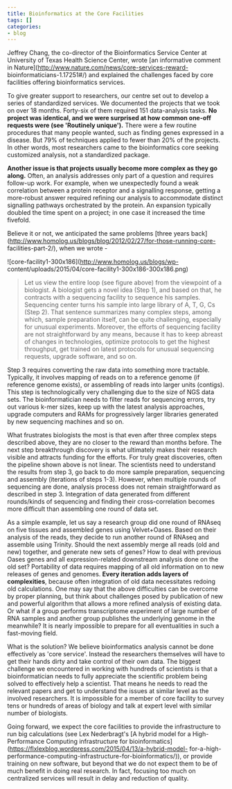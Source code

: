 ```yaml
---
title: Bioinformatics at the Core Facilities
tags: []
categories:
- blog
---
```

Jeffrey Chang, the co-director of the Bioinformatics Service Center at
University of Texas Health Science Center, wrote [an informative comment in
Nature](http://www.nature.com/news/core-services-reward-
bioinformaticians-1.17251#/) and explained the challenges faced by core
facilities offering bioinformatics services.
<!--more-->

>

To give greater support to researchers, our centre set out to develop a series
of standardized services. We documented the projects that we took on over 18
months. Forty-six of them required 151 data-analysis tasks. **No project was
identical, and we were surprised at how common one-off requests were (see
'Routinely unique').** There were a few routine procedures that many people
wanted, such as finding genes expressed in a disease. But 79% of techniques
applied to fewer than 20% of the projects. In other words, most researchers
came to the bioinformatics core seeking customized analysis, not a
standardized package.

**Another issue is that projects usually become more complex as they go along.** Often, an analysis addresses only part of a question and requires follow-up work. For example, when we unexpectedly found a weak correlation between a protein receptor and a signalling response, getting a more-robust answer required refining our analysis to accommodate distinct signalling pathways orchestrated by the protein. An expansion typically doubled the time spent on a project; in one case it increased the time fivefold.

Believe it or not, we anticipated the same problems [three years
back](http://www.homolog.us/blogs/blog/2012/02/27/for-those-running-core-
facilities-part-2/), when we wrote -

![core-facility1-300x186](http://www.homolog.us/blogs/wp-
content/uploads/2015/04/core-facility1-300x186-300x186.png)

> Let us view the entire loop (see figure above) from the viewpoint of a
biologist. A biologist gets a novel idea (Step 1), and based on that, he
contracts with a sequencing facility to sequence his samples. Sequencing
center turns his sample into large library of A, T, G, Cs (Step 2). That
sentence summarizes many complex steps, among which, sample preparation
itself, can be quite challenging, especially for unusual experiments.
Moreover, the efforts of sequencing facility are not straightforward by any
means, because it has to keep abreast of changes in technologies, optimize
protocols to get the highest throughput, get trained on latest protocols for
unusual sequencing requests, upgrade software, and so on.

Step 3 requires converting the raw data into something more tractable.
Typically, it involves mapping of reads on to a reference genome (if reference
genome exists), or assembling of reads into larger units (contigs). This step
is technologically very challenging due to the size of NGS data sets. The
bioinformatician needs to filter reads for sequencing errors, try out various
k-mer sizes, keep up with the latest analysis approaches, upgrade computers
and RAMs for progressively larger libraries generated by new sequencing
machines and so on.

What frustrates biologists the most is that even after three complex steps
described above, they are no closer to the reward than months before. The next
step breakthrough discovery is what ultimately makes their research visible
and attracts funding for the efforts. For truly great discoveries, often the
pipeline shown above is not linear. The scientists need to understand the
results from step 3, go back to do more sample preparation, sequencing and
assembly (iterations of steps 1-3). However, when multiple rounds of
sequencing are done, analysis process does not remain straightforward as
described in step 3. Integration of data generated from different rounds/kinds
of sequencing and finding their cross-correlation becomes more difficult than
assembling one round of data set.

As a simple example, let us say a research group did one round of RNAseq on
five tissues and assembled genes using Velvet+Oases. Based on their analysis
of the reads, they decide to run another round of RNAseq and assemble using
Trinity. Should the next assembly merge all reads (old and new) together, and
generate new sets of genes? How to deal with previous Oases genes and all
expression-related downstream analysis done on the old set? Portability of
data requires mapping of all old information on to new releases of genes and
genomes. **Every iteration adds layers of complexities**, because often
integration of old data necessitates redoing old calculations. One may say
that the above difficulties can be overcome by proper planning, but think
about challenges posed by publication of new and powerful algorithm that
allows a more refined analysis of existing data. Or what if a group performs
transcriptome experiment of large number of RNA samples and another group
publishes the underlying genome in the meanwhile? It is nearly impossible to
prepare for all eventualities in such a fast-moving field.

What is the solution? We believe bioinformatics analysis cannot be done
effectively as 'core service'. Instead the researchers themselves will have to
get their hands dirty and take control of their own data. The biggest
challenge we encountered in working with hundreds of scientists is that a
bioinformatician needs to fully appreciate the scientific problem being solved
to effectively help a scientist. That means he needs to read the relevant
papers and get to understand the issues at similar level as the involved
researchers. It is impossible for a member of core facility to survey tens or
hundreds of areas of biology and talk at expert level with similar number of
biologists.

Going forward, we expect the core facilities to provide the infrastructure to
run big calculations (see Lex Nederbragt's [A hybrid model for a High-
Performance Computing infrastructure for
bioinformatics](https://flxlexblog.wordpress.com/2015/04/13/a-hybrid-model-
for-a-high-performance-computing-infrastructure-for-bioinformatics/)), or
provide training on new software, but beyond that we do not expect them to be
of much benefit in doing real research. In fact, focusing too much on
centralized services will result in delay and reduction of quality.

